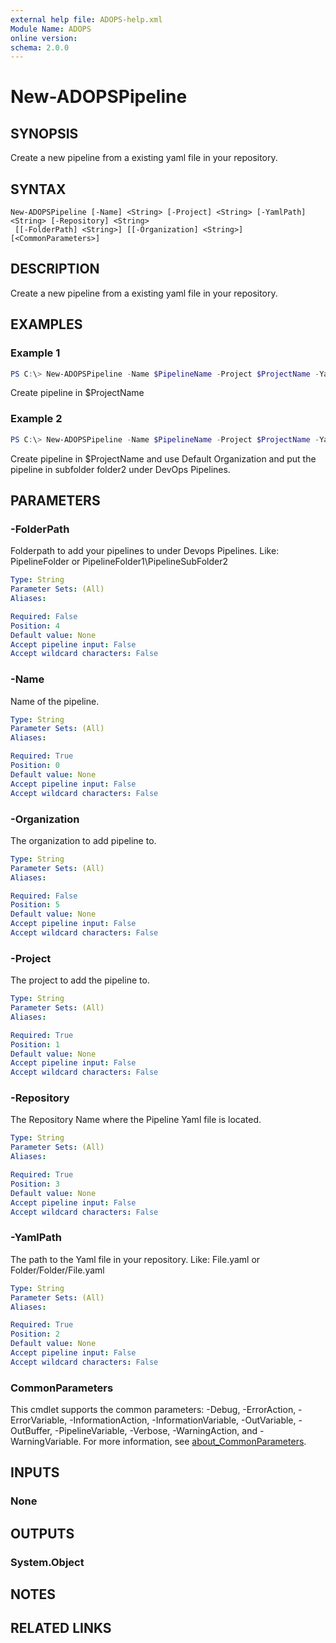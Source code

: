 ```yaml
---
external help file: ADOPS-help.xml
Module Name: ADOPS
online version:
schema: 2.0.0
---
```


# New-ADOPSPipeline

## SYNOPSIS
Create a new pipeline from a existing yaml file in your repository.

## SYNTAX

```
New-ADOPSPipeline [-Name] <String> [-Project] <String> [-YamlPath] <String> [-Repository] <String>
 [[-FolderPath] <String>] [[-Organization] <String>] [<CommonParameters>]
```

## DESCRIPTION
Create a new pipeline from a existing yaml file in your repository.

## EXAMPLES

### Example 1
```powershell
PS C:\> New-ADOPSPipeline -Name $PipelineName -Project $ProjectName -YamlPath 'pipelines/pipeline1.yaml' -Repository $RepositoryName -Organization $OrganizationName
```

Create pipeline in $ProjectName

### Example 2
```powershell
PS C:\> New-ADOPSPipeline -Name $PipelineName -Project $ProjectName -YamlPath 'pipelines/pipeline1.yaml' -Repository $RepositoryName -FolderPath 'folder1\folder2'
```

Create pipeline in $ProjectName and use Default Organization and put the pipeline in subfolder folder2 under DevOps Pipelines.

## PARAMETERS

### -FolderPath
Folderpath to add your pipelines to under Devops Pipelines.
Like: PipelineFolder or PipelineFolder1\PipelineSubFolder2

```yaml
Type: String
Parameter Sets: (All)
Aliases:

Required: False
Position: 4
Default value: None
Accept pipeline input: False
Accept wildcard characters: False
```

### -Name
Name of the pipeline.

```yaml
Type: String
Parameter Sets: (All)
Aliases:

Required: True
Position: 0
Default value: None
Accept pipeline input: False
Accept wildcard characters: False
```

### -Organization
The organization to add pipeline to.

```yaml
Type: String
Parameter Sets: (All)
Aliases:

Required: False
Position: 5
Default value: None
Accept pipeline input: False
Accept wildcard characters: False
```

### -Project
The project to add the pipeline to.

```yaml
Type: String
Parameter Sets: (All)
Aliases:

Required: True
Position: 1
Default value: None
Accept pipeline input: False
Accept wildcard characters: False
```

### -Repository
The Repository Name where the Pipeline Yaml file is located.

```yaml
Type: String
Parameter Sets: (All)
Aliases:

Required: True
Position: 3
Default value: None
Accept pipeline input: False
Accept wildcard characters: False
```

### -YamlPath
The path to the Yaml file in your repository.
Like: File.yaml or Folder/Folder/File.yaml

```yaml
Type: String
Parameter Sets: (All)
Aliases:

Required: True
Position: 2
Default value: None
Accept pipeline input: False
Accept wildcard characters: False
```

### CommonParameters
This cmdlet supports the common parameters: -Debug, -ErrorAction, -ErrorVariable, -InformationAction, -InformationVariable, -OutVariable, -OutBuffer, -PipelineVariable, -Verbose, -WarningAction, and -WarningVariable. For more information, see [about_CommonParameters](http://go.microsoft.com/fwlink/?LinkID=113216).

## INPUTS

### None

## OUTPUTS

### System.Object
## NOTES

## RELATED LINKS
